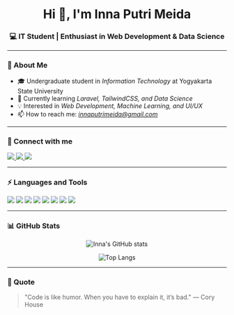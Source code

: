 <h1 align="center">Hi 👋, I'm Inna Putri Meida</h1>
<h3 align="center">💻 IT Student | Enthusiast in Web Development & Data Science</h3>

---

### 🌸 About Me
- 🎓 Undergraduate student in *Information Technology* at Yogyakarta State University  
- 🌱 Currently learning *Laravel, TailwindCSS, and Data Science*  
- 💡 Interested in *Web Development, Machine Learning, and UI/UX*  
- 📫 How to reach me: *[innaputrimeida@gmail.com](mailto:innaputrimeida@gmail.com)*  

---

### 🔗 Connect with me
<p>
  <a href="https://www.linkedin.com/in/innaputri29" target="_blank">
    <img src="https://img.shields.io/badge/LinkedIn-0A66C2?style=for-the-badge&logo=linkedin&logoColor=white"/>
  </a>
  <a href="https://www.instagram.com/inna.ptr/" target="_blank">
    <img src="https://img.shields.io/badge/Instagram-E4405F?style=for-the-badge&logo=instagram&logoColor=white"/>
  </a>
  <a href="mailto:innaputrimeida@gmail.com" target="_blank">
    <img src="https://img.shields.io/badge/Gmail-D14836?style=for-the-badge&logo=gmail&logoColor=white"/>
  </a>
</p>

---

### ⚡ Languages and Tools
<p>
  <img src="https://img.shields.io/badge/Python-3776AB?style=for-the-badge&logo=python&logoColor=white"/>
  <img src="https://img.shields.io/badge/Java-ED8B00?style=for-the-badge&logo=openjdk&logoColor=white"/>
  <img src="https://img.shields.io/badge/PHP-777BB4?style=for-the-badge&logo=php&logoColor=white"/>
  <img src="https://img.shields.io/badge/Laravel-FF2D20?style=for-the-badge&logo=laravel&logoColor=white"/>
  <img src="https://img.shields.io/badge/TailwindCSS-38B2AC?style=for-the-badge&logo=tailwind-css&logoColor=white"/>
  <img src="https://img.shields.io/badge/Bootstrap-7952B3?style=for-the-badge&logo=bootstrap&logoColor=white"/>
  <img src="https://img.shields.io/badge/MySQL-005C84?style=for-the-badge&logo=mysql&logoColor=white"/>
  <img src="https://img.shields.io/badge/Git-F05032?style=for-the-badge&logo=git&logoColor=white"/>
</p>

---

### 📊 GitHub Stats
<p align="center">
  <img src="https://github-readme-stats.vercel.app/api?username=InnaPutri29&show_icons=true&theme=tokyonight" alt="Inna's GitHub stats"/>
</p>

<p align="center">
  <img src="https://github-readme-stats.vercel.app/api/top-langs/?username=InnaPutri29&layout=compact&theme=tokyonight" alt="Top Langs"/>
</p>

---

### 🌱 Quote
> "Code is like humor. When you have to explain it, it’s bad." — Cory House
